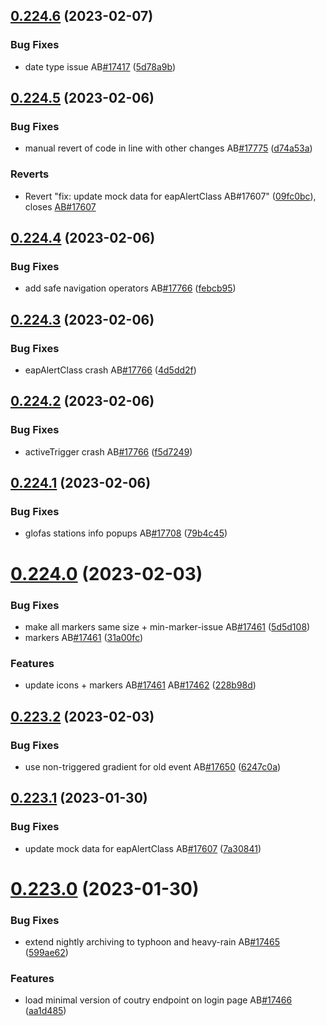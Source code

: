 ## [0.224.6](https://github.com/rodekruis/IBF-system/compare/v0.224.5...v0.224.6) (2023-02-07)


### Bug Fixes

* date type issue AB[#17417](https://github.com/rodekruis/IBF-system/issues/17417) ([5d78a9b](https://github.com/rodekruis/IBF-system/commit/5d78a9bb68c77bb0ee7124eebc1ccfe7023bd4b8))



## [0.224.5](https://github.com/rodekruis/IBF-system/compare/v0.224.4...v0.224.5) (2023-02-06)


### Bug Fixes

* manual revert of code in line with other changes AB[#17775](https://github.com/rodekruis/IBF-system/issues/17775) ([d74a53a](https://github.com/rodekruis/IBF-system/commit/d74a53aade42c8c3f86280ea7d85f1b7df1c29fd))


### Reverts

* Revert "fix: update mock data for eapAlertClass AB#17607" ([09fc0bc](https://github.com/rodekruis/IBF-system/commit/09fc0bc6ca3a491d9eec2a461f40f0d96aa6e1bc)), closes [AB#17607](https://github.com/AB/issues/17607)



## [0.224.4](https://github.com/rodekruis/IBF-system/compare/v0.224.3...v0.224.4) (2023-02-06)


### Bug Fixes

* add safe navigation operators AB[#17766](https://github.com/rodekruis/IBF-system/issues/17766) ([febcb95](https://github.com/rodekruis/IBF-system/commit/febcb95e20181037123d47b368c7dd98dfc64493))



## [0.224.3](https://github.com/rodekruis/IBF-system/compare/v0.224.2...v0.224.3) (2023-02-06)


### Bug Fixes

* eapAlertClass crash AB[#17766](https://github.com/rodekruis/IBF-system/issues/17766) ([4d5dd2f](https://github.com/rodekruis/IBF-system/commit/4d5dd2fe5af5d5a6a2ab9e4b240e9d637bd6a016))



## [0.224.2](https://github.com/rodekruis/IBF-system/compare/v0.224.1...v0.224.2) (2023-02-06)


### Bug Fixes

* activeTrigger crash AB[#17766](https://github.com/rodekruis/IBF-system/issues/17766) ([f5d7249](https://github.com/rodekruis/IBF-system/commit/f5d7249ade63e4e1ab2fcf2f9bd56e3899ebb7fd))



## [0.224.1](https://github.com/rodekruis/IBF-system/compare/v0.224.0...v0.224.1) (2023-02-06)


### Bug Fixes

* glofas stations info popups AB[#17708](https://github.com/rodekruis/IBF-system/issues/17708) ([79b4c45](https://github.com/rodekruis/IBF-system/commit/79b4c452be1da334a193178fc14dbd4874b3ce4e))



# [0.224.0](https://github.com/rodekruis/IBF-system/compare/v0.223.2...v0.224.0) (2023-02-03)


### Bug Fixes

* make all markers same size + min-marker-issue AB[#17461](https://github.com/rodekruis/IBF-system/issues/17461) ([5d5d108](https://github.com/rodekruis/IBF-system/commit/5d5d108596658ab6c3d609fdea51009f448c4e75))
* markers AB[#17461](https://github.com/rodekruis/IBF-system/issues/17461) ([31a00fc](https://github.com/rodekruis/IBF-system/commit/31a00fc9a8ce7433291d89f88302081bbecb6537))


### Features

* update icons + markers AB[#17461](https://github.com/rodekruis/IBF-system/issues/17461) AB[#17462](https://github.com/rodekruis/IBF-system/issues/17462) ([228b98d](https://github.com/rodekruis/IBF-system/commit/228b98dd8bfbbd1e14766b2a21863cdde468e7fb))



## [0.223.2](https://github.com/rodekruis/IBF-system/compare/v0.223.1...v0.223.2) (2023-02-03)


### Bug Fixes

* use non-triggered gradient for old event AB[#17650](https://github.com/rodekruis/IBF-system/issues/17650) ([6247c0a](https://github.com/rodekruis/IBF-system/commit/6247c0aa2e2a548c7f0ecbe11a4e2cfb58e8997f))



## [0.223.1](https://github.com/rodekruis/IBF-system/compare/v0.223.0...v0.223.1) (2023-01-30)


### Bug Fixes

* update mock data for eapAlertClass AB[#17607](https://github.com/rodekruis/IBF-system/issues/17607) ([7a30841](https://github.com/rodekruis/IBF-system/commit/7a30841adcbba8a097d7b89ab6a1ad4523b941cb))



# [0.223.0](https://github.com/rodekruis/IBF-system/compare/v0.222.0...v0.223.0) (2023-01-30)


### Bug Fixes

* extend nightly archiving to typhoon and heavy-rain AB[#17465](https://github.com/rodekruis/IBF-system/issues/17465) ([599ae62](https://github.com/rodekruis/IBF-system/commit/599ae62089d66ca916061c1c1acd951fae29bd7f))


### Features

* load minimal version of coutry endpoint on login page AB[#17466](https://github.com/rodekruis/IBF-system/issues/17466) ([aa1d485](https://github.com/rodekruis/IBF-system/commit/aa1d485a9a95245b81774ca458f35c01c36b6057))



